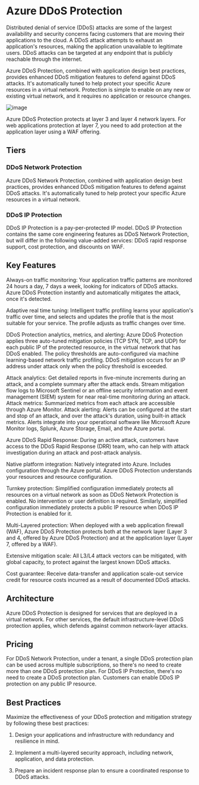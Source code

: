 # Azure DDoS Protection

Distributed denial of service (DDoS) attacks are some of the largest availability and security concerns facing customers that are moving their applications to the cloud. A DDoS attack attempts to exhaust an application's resources, making the application unavailable to legitimate users. DDoS attacks can be targeted at any endpoint that is publicly reachable through the internet.

Azure DDoS Protection, combined with application design best practices, provides enhanced DDoS mitigation features to defend against DDoS attacks. It's automatically tuned to help protect your specific Azure resources in a virtual network. Protection is simple to enable on any new or existing virtual network, and it requires no application or resource changes.

![image](https://github.com/user-attachments/assets/d4876a85-f8a2-42e2-a47f-ce1ab1a4a833)

Azure DDoS Protection protects at layer 3 and layer 4 network layers. For web applications protection at layer 7, you need to add protection at the application layer using a WAF offering.

## Tiers

### DDoS Network Protection

Azure DDoS Network Protection, combined with application design best practices, provides enhanced DDoS mitigation features to defend against DDoS attacks. It's automatically tuned to help protect your specific Azure resources in a virtual network.

### DDoS IP Protection

DDoS IP Protection is a pay-per-protected IP model. DDoS IP Protection contains the same core engineering features as DDoS Network Protection, but will differ in the following value-added services: DDoS rapid response support, cost protection, and discounts on WAF.

## Key Features

Always-on traffic monitoring: Your application traffic patterns are monitored 24 hours a day, 7 days a week, looking for indicators of DDoS attacks. Azure DDoS Protection instantly and automatically mitigates the attack, once it's detected.

Adaptive real time tuning: Intelligent traffic profiling learns your application's traffic over time, and selects and updates the profile that is the most suitable for your service. The profile adjusts as traffic changes over time.

DDoS Protection analytics, metrics, and alerting: Azure DDoS Protection applies three auto-tuned mitigation policies (TCP SYN, TCP, and UDP) for each public IP of the protected resource, in the virtual network that has DDoS enabled. The policy thresholds are auto-configured via machine learning-based network traffic profiling. DDoS mitigation occurs for an IP address under attack only when the policy threshold is exceeded.

Attack analytics: Get detailed reports in five-minute increments during an attack, and a complete summary after the attack ends. Stream mitigation flow logs to Microsoft Sentinel or an offline security information and event management (SIEM) system for near real-time monitoring during an attack.
Attack metrics: Summarized metrics from each attack are accessible through Azure Monitor.
Attack alerting: Alerts can be configured at the start and stop of an attack, and over the attack's duration, using built-in attack metrics. Alerts integrate into your operational software like Microsoft Azure Monitor logs, Splunk, Azure Storage, Email, and the Azure portal.

Azure DDoS Rapid Response: During an active attack, customers have access to the DDoS Rapid Response (DRR) team, who can help with attack investigation during an attack and post-attack analysis.

Native platform integration: Natively integrated into Azure. Includes configuration through the Azure portal. Azure DDoS Protection understands your resources and resource configuration.

Turnkey protection: Simplified configuration immediately protects all resources on a virtual network as soon as DDoS Network Protection is enabled. No intervention or user definition is required. Similarly, simplified configuration immediately protects a public IP resource when DDoS IP Protection is enabled for it.

Multi-Layered protection: When deployed with a web application firewall (WAF), Azure DDoS Protection protects both at the network layer (Layer 3 and 4, offered by Azure DDoS Protection) and at the application layer (Layer 7, offered by a WAF).

Extensive mitigation scale: All L3/L4 attack vectors can be mitigated, with global capacity, to protect against the largest known DDoS attacks.

Cost guarantee: Receive data-transfer and application scale-out service credit for resource costs incurred as a result of documented DDoS attacks.

## Architecture

Azure DDoS Protection is designed for services that are deployed in a virtual network. For other services, the default infrastructure-level DDoS protection applies, which defends against common network-layer attacks.

## Pricing

For DDoS Network Protection, under a tenant, a single DDoS protection plan can be used across multiple subscriptions, so there's no need to create more than one DDoS protection plan. For DDoS IP Protection, there's no need to create a DDoS protection plan. Customers can enable DDoS IP protection on any public IP resource.

## Best Practices

Maximize the effectiveness of your DDoS protection and mitigation strategy by following these best practices:

1) Design your applications and infrastructure with redundancy and resilience in mind.

2) Implement a multi-layered security approach, including network, application, and data protection.

3) Prepare an incident response plan to ensure a coordinated response to DDoS attacks.

